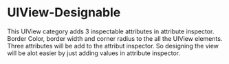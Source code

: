 # UIView-Designable
This UIView category adds 3 inspectable attributes in attribute inspector.
Border Color, border width and corner radius to the all the UIView elements.
Three attributes will be add to the attribut inspector. So designing the view will be alot easier by just adding values in attribute inspector.

